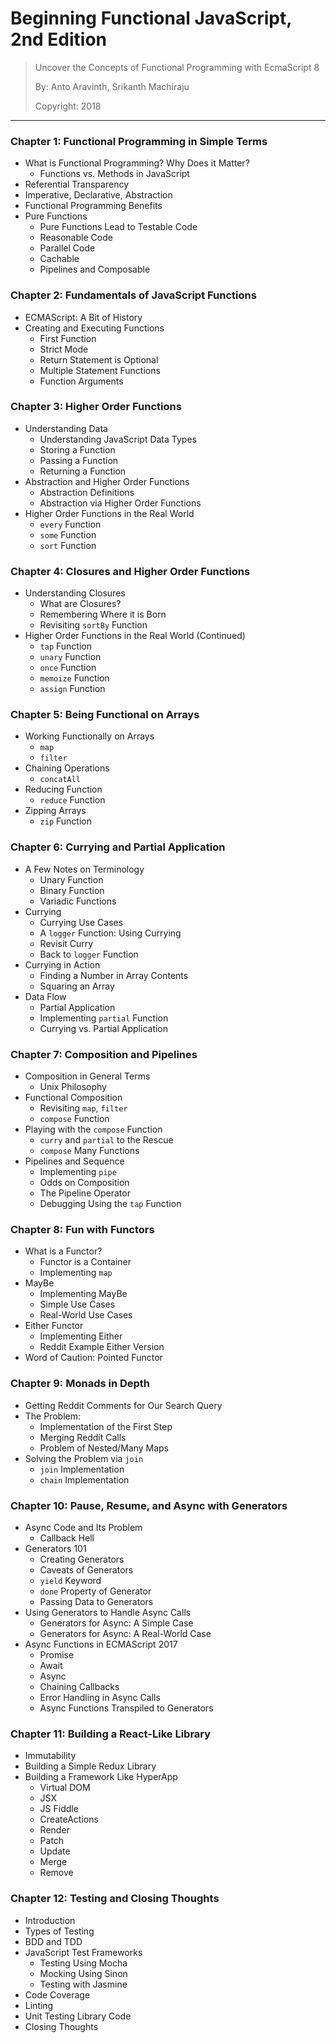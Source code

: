 # Beginning Functional JavaScript, 2nd Edition
> Uncover the Concepts of Functional Programming with EcmaScript 8
> 
> By: Anto Aravinth, Srikanth Machiraju
> 
> Copyright: 2018

---

### Chapter 1: Functional Programming in Simple Terms

* What is Functional Programming? Why Does it Matter?
  * Functions vs. Methods in JavaScript
* Referential Transparency
* Imperative, Declarative, Abstraction
* Functional Programming Benefits
* Pure Functions
  * Pure Functions Lead to Testable Code
  * Reasonable Code
  * Parallel Code
  * Cachable
  * Pipelines and Composable

### Chapter 2: Fundamentals of JavaScript Functions

* ECMAScript: A Bit of History
* Creating and Executing Functions
  * First Function
  * Strict Mode
  * Return Statement is Optional
  * Multiple Statement Functions
  * Function Arguments

### Chapter 3: Higher Order Functions

* Understanding Data
  * Understanding JavaScript Data Types
  * Storing a Function
  * Passing a Function
  * Returning a Function
* Abstraction and Higher Order Functions
  * Abstraction Definitions
  * Abstraction via Higher Order Functions
* Higher Order Functions in the Real World
  * `every` Function
  * `some` Function
  * `sort` Function

### Chapter 4: Closures and Higher Order Functions

* Understanding Closures
  * What are Closures?
  * Remembering Where it is Born
  * Revisiting `sortBy` Function
* Higher Order Functions in the Real World (Continued)
  * `tap` Function
  * `unary` Function
  * `once` Function
  * `memoize` Function
  * `assign` Function

### Chapter 5: Being Functional on Arrays

* Working Functionally on Arrays
  * `map`
  * `filter`
* Chaining Operations
  * `concatAll`
* Reducing Function
  * `reduce` Function
* Zipping Arrays
  * `zip` Function

### Chapter 6: Currying and Partial Application

* A Few Notes on Terminology
  * Unary Function
  * Binary Function
  * Variadic Functions
* Currying
  * Currying Use Cases
  * A `logger` Function: Using Currying
  * Revisit Curry
  * Back to `logger` Function
* Currying in Action
  * Finding a Number in Array Contents
  * Squaring an Array
* Data Flow
  * Partial Application
  * Implementing `partial` Function
  * Currying vs. Partial Application

### Chapter 7: Composition and Pipelines

* Composition in General Terms
  * Unix Philosophy
* Functional Composition
  * Revisiting `map`, `filter`
  * `compose` Function
* Playing with the `compose` Function
  * `curry` and `partial` to the Rescue
  * `compose` Many Functions
* Pipelines and Sequence
  * Implementing `pipe`
  * Odds on Composition
  * The Pipeline Operator
  * Debugging Using the `tap` Function

### Chapter 8: Fun with Functors

* What is a Functor?
  * Functor is a Container
  * Implementing `map`
* MayBe
  * Implementing MayBe
  * Simple Use Cases
  * Real-World Use Cases
* Either Functor
  * Implementing Either
  * Reddit Example Either Version
* Word of Caution: Pointed Functor

### Chapter 9: Monads in Depth

* Getting Reddit Comments for Our Search Query
* The Problem:
  * Implementation of the First Step
  * Merging Reddit Calls
  * Problem of Nested/Many Maps
* Solving the Problem via `join`
  * `join` Implementation
  * `chain` Implementation

### Chapter 10: Pause, Resume, and Async with Generators

* Async Code and Its Problem
  * Callback Hell
* Generators 101
  * Creating Generators
  * Caveats of Generators
  * `yield` Keyword
  * `done` Property of Generator
  * Passing Data to Generators
* Using Generators to Handle Async Calls
  * Generators for Async: A Simple Case
  * Generators for Async: A Real-World Case
* Async Functions in ECMAScript 2017
  * Promise
  * Await
  * Async
  * Chaining Callbacks
  * Error Handling in Async Calls
  * Async Functions Transpiled to Generators

### Chapter 11: Building a React-Like Library

* Immutability
* Building a Simple Redux Library
* Building a Framework Like HyperApp
  * Virtual DOM
  * JSX
  * JS Fiddle
  * CreateActions
  * Render
  * Patch
  * Update
  * Merge
  * Remove

### Chapter 12: Testing and Closing Thoughts

* Introduction
* Types of Testing
* BDD and TDD
* JavaScript Test Frameworks
  * Testing Using Mocha
  * Mocking Using Sinon
  * Testing with Jasmine
* Code Coverage
* Linting
* Unit Testing Library Code
* Closing Thoughts